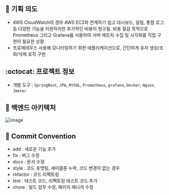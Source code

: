 ## :pushpin: 기획 의도
- AWS CloudWatch의 경우 AWS EC2와 연계하기 쉽고 대시보드, 알림, 통합 로그 등 다양한 기능을 지원하지만 추가적인 비용이 청구됨. 비용 절감 목적으로 Prometheus 그리고 Grafana를 사용하여 서버 메트릭 수집 및 시각화를 직접 구현이 필요한 상황.
- 프로메테우스 사용해 모니터링하기 위한 애플리케이션으로, 간단하게 유저 생성/조회/삭제 로직 구현

## :octocat: 프로젝트 정보
- 개발 도구 : `SpringBoot`, `JPA`, `MYSQL`, `Prometheus`, `grafana`, `Docker`, `Nginx`, `Jmeter`


## :hammer: 백엔드 아키텍처
![image](![image.png](https://prod-files-secure.s3.us-west-2.amazonaws.com/e286c22f-2d6f-4a74-b9b2-e2366d4b45be/7aa39b95-1f71-4d2f-9fb4-456141cd8c18/image.png))


## :construction: Commit Convention
- add : 새로운 기능 추가
- fix : 버그 수정
- docs : 문서 수정
- style : 코드 포맷팅, 세미콜론 누락, 코드 변경이 없는 경우
- refactor : 코드 리펙토링
- test : 테스트 코드, 리펙토링 테스트 코드 추가
- chore : 빌드 업무 수정, 패키지 매니저 수정




